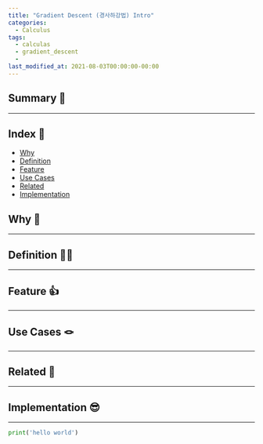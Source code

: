 ```yaml
---
title: "Gradient Descent (경사하강법) Intro"
categories:
  - Calculus
tags:
  - calculas
  - gradient_descent
  - 
last_modified_at: 2021-08-03T00:00:00-00:00
---
```



## Summary 🤙
---

## Index 👀       
  * [Why](#why)
  * [Definition](#definition)
  * [Feature](#feature)
  * [Use Cases](#use-cases)
  * [Related](#related)
  * [Implementation](#implementation)

## Why 🤷
---

## Definition 🧑‍🏫
---

## Feature 👍
---

## Use Cases 🪢
---

## Related 🧶
---

## Implementation 😎
---
```python
print('hello world')
```